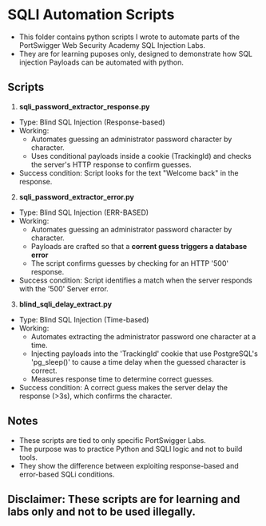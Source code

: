 # SQLI Automation Scripts
- This folder contains python scripts I wrote to automate parts of the PortSwigger Web Security Academy SQL Injection Labs.
- They are for learning puposes only, designed to demonstrate how SQL injection Payloads can be automated with python.

## Scripts
1. **sqli_password_extractor_response.py**
- Type: Blind SQL Injection (Response-based)
- Working:
     - Automates guessing an administrator password character by character.
     - Uses conditional payloads inside a cookie (TrackingId) and checks the server's HTTP response to confirm guesses.
- Success condition: Script looks for the text "Welcome back" in the response.

2. **sqli_password_extractor_error.py**
- Type: Blind SQL Injection (ERR-BASED)
- Working:
     -  Automates guessing an administrator password character by character.
     -  Payloads are crafted so that a **corrent guess triggers a database error**
     -  The script confirms guesses by checking for an HTTP '500' response.
- Success condition: Script identifies a match when the server responds with the '500' Server error.
3. **blind_sqli_delay_extract.py**
- Type: Blind SQL Injection (Time-based)
- Working:
     - Automates extracting the administrator password one character at a time.
     - Injecting payloads into the 'TrackingId' cookie that use PostgreSQL's 'pg_sleep()' to cause a        time delay when the guessed character is correct.
     - Measures response time to determine correct guesses.
- Success condition: A correct guess makes the server delay the response (>3s), which confirms the character.

## Notes
- These scripts are tied to only specific PortSwigger Labs.
- The purpose was to practice Python and SQLI logic and not to build tools.
- They show the difference between exploiting response-based and error-based SQLi conditions.

## Disclaimer: These scripts are for learning and labs only and not to be used illegally.
